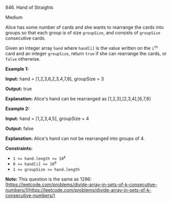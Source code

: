 ﻿846\. Hand of Straights

Medium

Alice has some number of cards and she wants to rearrange the cards into groups so that each group is of size `groupSize`, and consists of `groupSize` consecutive cards.

Given an integer array `hand` where `hand[i]` is the value written on the <code>i<sup>th</sup></code> card and an integer `groupSize`, return `true` if she can rearrange the cards, or `false` otherwise.

**Example 1:**

**Input:** hand = [1,2,3,6,2,3,4,7,8], groupSize = 3

**Output:** true

**Explanation:** Alice's hand can be rearranged as [1,2,3],[2,3,4],[6,7,8]

**Example 2:**

**Input:** hand = [1,2,3,4,5], groupSize = 4

**Output:** false

**Explanation:** Alice's hand can not be rearranged into groups of 4.

**Constraints:**

*   <code>1 <= hand.length <= 10<sup>4</sup></code>
*   <code>0 <= hand[i] <= 10<sup>9</sup></code>
*   `1 <= groupSize <= hand.length`

**Note:** This question is the same as 1296: [https://leetcode.com/problems/divide-array-in-sets-of-k-consecutive-numbers/](https://leetcode.com/problems/divide-array-in-sets-of-k-consecutive-numbers/)